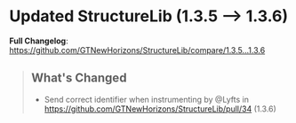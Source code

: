 # Updated StructureLib (1.3.5 -->  1.3.6)
**Full Changelog**: https://github.com/GTNewHorizons/StructureLib/compare/1.3.5...1.3.6
>## What's Changed
> * Send correct identifier when instrumenting by @Lyfts in https://github.com/GTNewHorizons/StructureLib/pull/34 (1.3.6)
>

